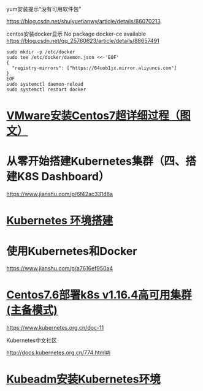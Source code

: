 yum安装提示“没有可用软件包”

https://blog.csdn.net/shuiyuetianwy/article/details/86070213

centos安装docker显示 No package docker-ce available
https://blog.csdn.net/qq_25760623/article/details/88657491





```
sudo mkdir -p /etc/docker
sudo tee /etc/docker/daemon.json <<-'EOF'
{
  "registry-mirrors": ["https://64uob1jx.mirror.aliyuncs.com"]
}
EOF
sudo systemctl daemon-reload
sudo systemctl restart docker
```



# [VMware安装Centos7超详细过程（图文）](https://www.cnblogs.com/jpfss/p/10911463.html)







# 从零开始搭建Kubernetes集群（四、搭建K8S Dashboard）

 https://www.jianshu.com/p/6f42ac331d8a 





# [Kubernetes 环境搭建](https://www.cnblogs.com/cjsblog/p/11877014.html)





# 使用Kubernetes和Docker

 https://www.jianshu.com/p/a7616ef950a4 





# [Centos7.6部署k8s v1.16.4高可用集群(主备模式)](https://www.kubernetes.org.cn/6632.html)





 https://www.kubernetes.org.cn/doc-11 

 Kubernetes中文社区 



 http://docs.kubernetes.org.cn/774.html#i 



# [Kubeadm安装Kubernetes环境](https://www.cnblogs.com/ericnie/p/7749588.html)
